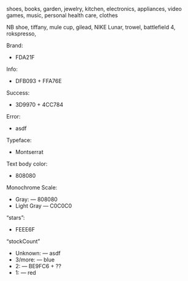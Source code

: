 shoes, books, garden, jewelry, kitchen, electronics, appliances, video games, music, personal health care, clothes

NB shoe, tiffany, mule cup,
gilead, NIKE Lunar, trowel,
battlefield 4, rokspresso, 

Brand:
- FDA21F

Info:
- DFB093 + FFA76E

Success:
- 3D9970 + 4CC784

Error:
- asdf
	
Typeface:
- Montserrat

Text body color: 
- 808080

Monochrome Scale:
- Gray:
— 808080
- Light Gray
— C0C0C0

“stars”:
- FEEE6F

“stockCount”
- Unknown:
— asdf
- 3/more:
— blue
- 2:
—	BE9FC6 + ??
- 1:
—	red
